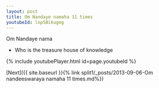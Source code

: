```yaml
---
layout: post
title: Om Nandaye namaha 11 times
youtubeId: lnpSBikugeg
---
```

 
 
Om Nandaye nama 
 
 -  Who is the treasure house of knowledge 
 
  
 
  
 
 
 
 
 
 


{% include youtubePlayer.html id=page.youtubeId %}
 
[Next]({{ site.baseurl }}{% link  split1/_posts/2013-09-06-Om nandeeswaraya namaha 11 times.md%})
 

